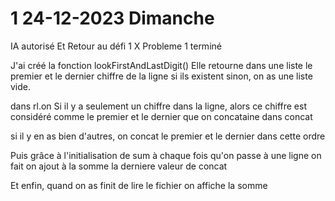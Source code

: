 # 1 24-12-2023 Dimanche

IA autorisé
Et Retour au défi 1
X Probleme 1 terminé

J'ai créé la fonction
lookFirstAndLastDigit()
Elle retourne
dans une liste
le premier et le dernier chiffre de la ligne si ils existent
sinon, on as une liste vide.



dans rl.on
Si il y a seulement un chiffre
dans la ligne, alors ce chiffre est considéré comme le premier et le dernier
que on concataine dans concat

si il y en as bien d'autres,
on concat le premier et le dernier dans cette ordre

Puis grâce à l'initialisation de sum
à chaque fois qu'on passe à une ligne
on fait on ajout à la somme la derniere valeur de concat



Et enfin, quand on as finit de lire le fichier
on affiche la somme